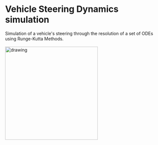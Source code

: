 #  Vehicle Steering Dynamics simulation

Simulation of a vehicle's steering through the resolution of a set of ODEs using Runge-Kutta Methods. <br><br><img src="https://user-images.githubusercontent.com/70666266/146541406-49025cc4-fd1b-49d6-bf8e-37e634e968c0.jpg" alt="drawing" width="300"/>
